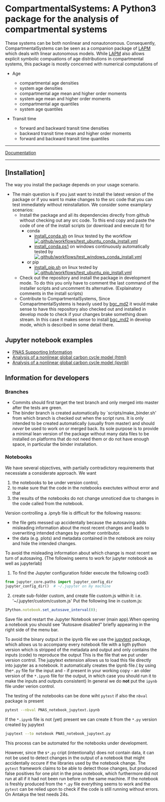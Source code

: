 
# CompartmentalSystems: A Python3 package for the analysis of compartmental systems

These systems can be both nonlinear and nonautonomous. Consequently, CompartmentalSystems can be seen
as a companion package of [LAPM](https://github.com/MPIBGC-TEE/LAPM) which deals
with linear autonomous models.
While [LAPM](https://github.com/MPIBGC-TEE/LAPM) also allows explicit symbolic compuations of age distributions 
in compartmental systems, this package is mostly concerned with numerical
computations of

* Age

    * compartmental age densities
    * system age densities
    * compartmental age mean and higher order moments
    * system age mean and higher order moments
    * compartmental age quantiles
    * system age quantiles

* Transit time

    * forward and backward transit time densities
    * backward transit time mean and higher order moments
    * forward and backward transit time quantiles

---

[Documentation](https://mpibgc-tee.github.io/CompartmentalSystems/)

<!-- ([Documentation on read the docs](http://compartmentalsystems.readthedocs.io/en/latest/)) -->

---
[Installation]
---
The way you install the package depends on your usage scenario.
- The main question is if you just want to install the latest version of the package or if you want to make changes to the src code that you can test immediately without reinstallation. 
  We consider some examplary scenarios:
	- Install the package and all its dependencies directly from github without checking out any src code.
	  To this end copy and paste the code of one of the install scripts (or download and execute it) for
      - conda
	    - [install_conda.sh](install_conda.sh)  on linux tested by the workflow [![.github/workflows/test_ubuntu_conda_install.yml](https://github.com/MPIBGC-TEE/CompartmentalSystems/actions/workflows/test_ubuntu_conda_install.yml/badge.svg)](https://github.com/MPIBGC-TEE/CompartmentalSystems/actions/workflows/test_ubuntu_conda_install.yml) 
        - [install_conda.ps1](install_conda.ps1) on windows continuously automatically tested by [![.github/workflows/test_windows_conda_install.yml](https://github.com/MPIBGC-TEE/CompartmentalSystems/actions/workflows/test_windows_conda_install.yml/badge.svg)](https://github.com/MPIBGC-TEE/CompartmentalSystems/actions/workflows/test_windows_conda_install.yml)          
  	  - or pip  
	    - [install_pip.sh](install_pip.sh) on linux tested by [![.github/workflows/test_ubuntu_pip_install.yml](https://github.com/MPIBGC-TEE/CompartmentalSystems/actions/workflows/test_ubuntu_pip_install.yml/badge.svg)](https://github.com/MPIBGC-TEE/CompartmentalSystems/actions/workflows/test_ubuntu_pip_install.yml)
	- Check out the repository and install the package in development mode. 
          To do this you only have to comment the last command of the installer scripts and uncomment its alternative.
	  (Explainatory comments in the install scripts)
	- Contribute to CompartmentalSystems,
	  Since ComapartmentalSystems is heavily used by [bgc_md2](https://github.com/MPIBGC-TEE/bgc_md2) it would make 
          sense to have this repository also checked out and installed in develop mode to check if your changes brake something down stream.
          In this case it makes sense to install [bgc_md2](https://github.com/MPIBGC-TEE/bgc_md2) in develop mode, 
          which is described in some detail there.
 
      
Jupyter notebook examples
-------------------------

- [PNAS Supporting Information](http://htmlpreview.github.io/?https://github.com/MPIBGC-TEE/CompartmentalSystems/blob/master/notebooks/PNAS/PNAS_notebook.html)
- [Analysis of a nonlinear global carbon cycle model (html)](http://htmlpreview.github.io/?https://github.com/MPIBGC-TEE/CompartmentalSystems/blob/master/notebooks/nonl_gcm_3p/nonl_gcm_3p.html)
- [Analysis of a nonlinear global carbon cycle model (ipynb)](notebooks/nonl_gcm_3p/nonl_gcm_3p.ipynb)

## Information for developers

### Branches
- Commits should first target the test branch and only merged into master after the tests are green.
- The binder branch is created automatically by `scripts/make_binder.sh' from which branch is checked out when the script runs.
  It is only intended to be created automatically (usually from master) and should *never* be used to work on or merged back.
  Its sole purpose is to provide a minimal lean version of the package without many data files to be installed on platforms that do not need them or do not have enough space,
  in particular the binder installation.

### Notebooks
We have several objectives, with partially contradictory requirements that necessiate a considerate approach. We want 
1.  the notebooks to be under version control,
1.  to make sure that the code in the notebooks exectutes without error and that
1.  the results of the notebooks do not change unnoticed due to changes in the code called from the notebook.
   
Version controlling a .ipnyb file is difficult for the following reasons:
* the file gets messed up accidentally because the autosaving adds misleading information about the most 
  recent changes and leads to overwriting intended changes by another contributor.
* the data (e.g. plots) and metadata contained in the notebook are noisy and hide the intended changes.

To avoid the misleading information about which change is most recent we turn of autosaving. (The following seems to work for jupyter notebook as well as jupyterlab)
1. To find the Jupyter configuration folder execute the following cod3:
```python
from jupyter_core.paths import jupyter_config_dir
jupyter_config_dir()  # ~/.jupyter on my machine
```
2. create sub-folder custom, and create file custom.js within it:
   i.e. '~/.jupyter/custom/custom.js'
   Put the following line in custom.js:
```javascript
IPython.notebook.set_autosave_interval(0);
```
Save file and restart the Jupyter Notebook server (main app).When opening a notebook you should see "Autosave disabled" briefly appearing in the right side of the menu bar.

To avoid the binary output in the ipynb file  we use the [jupytext](https://github.com/mwouts/jupytext) package, which allows us to accompany every notebook file with a ligth python version which is stripped of the metadata and output and only contains the inputs (code) to reproduce the output
This is the file that we put under version control. 
The jupytext extension allows us to load this file directly into jupyter as a notebook. It automatically creates the ipynb file.( by using the```*.py``` file for the input and - if present in your working copy - an older version of the ```*.ipynb``` file for the output, in which case you should run it to make the inputs and outputs consistent)
In general we do **not** put the ```ipynb``` file under verion control.

The testing of the notebooks can be done wiht ```pytest``` if also the ```nbval``` package is present  
```bash
pytest --nbval PNAS_notebook_jupytext.ipynb
```
If the `*.ipynb` file is not (yet) present we can create it from the `*.py` version created by jupytext
```bash
jupytext --to notebook PNAS_notebook_jupytext.py 
```
This process can be automated for the notebooks under development.

However, since the s`*.py` cript (intentionally) does not contain data, it can
not be used to detect changes in the output of a notebook that might accidentally occure if the libraries used by the  notebook change. The `pytest` framework claims to be able to detect those changes, but produced false positives for 
one plot in the pnas notebook, which furthermore did not run at all if it had not been run before on the same machine.
If the notebook is freshly produced from the `*.py` file everything seems to work and the `pytest` can be relied upon to 
check if the code is still running without errors. 
On Antakya the test needs 24s.

